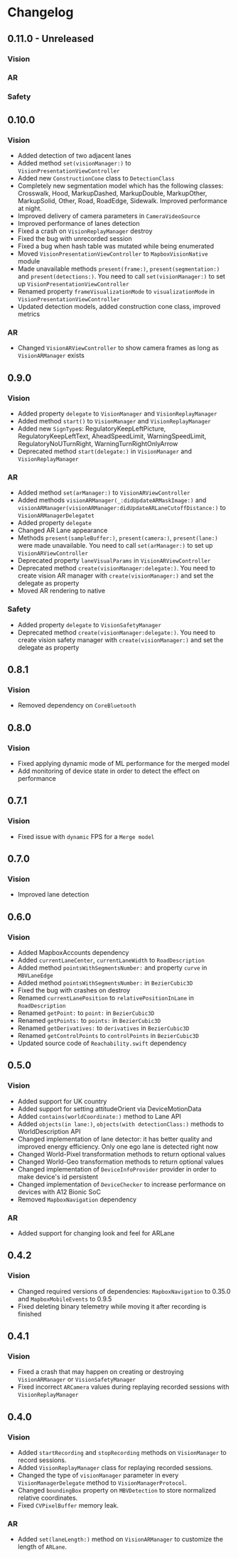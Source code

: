 # Changelog

## 0.11.0 - Unreleased

### Vision

### AR

### Safety

## 0.10.0

### Vision
- Added detection of two adjacent lanes
- Added method `set(visionManager:)` to `VisionPresentationViewController`
- Added new `ConstructionCone` class to `DetectionClass`
- Completely new segmentation model which has the following classes: Crosswalk, Hood, MarkupDashed, MarkupDouble, MarkupOther, MarkupSolid, Other, Road, RoadEdge, Sidewalk. Improved performance at night.
- Improved delivery of camera parameters in `CameraVideoSource`
- Improved performance of lanes detection
- Fixed a crash on `VisionReplayManager` destroy
- Fixed the bug with unrecorded session
- Fixed a bug when hash table was mutated while being enumerated
- Moved `VisionPresentationViewController` to `MapboxVisionNative` module
- Made unavailable methods `present(frame:)`, `present(segmentation:)` and `present(detections:)`. You need to call `set(visionManager:)` to set up `VisionPresentationViewController`
- Renamed property `frameVisualizationMode` to `visualizationMode` in `VisionPresentationViewController`
- Updated detection models, added construction cone class, improved metrics

### AR
- Changed `VisionARViewController` to show camera frames as long as `VisionARManager` exists

## 0.9.0

### Vision
- Added property `delegate` to `VisionManager` and `VisionReplayManager`
- Added method `start()` to `VisionManager` and `VisionReplayManager`
- Added new `SignType`s: RegulatoryKeepLeftPicture, RegulatoryKeepLeftText, AheadSpeedLimit, WarningSpeedLimit, RegulatoryNoUTurnRight, WarningTurnRightOnlyArrow
- Deprecated method `start(delegate:)` in `VisionManager` and `VisionReplayManager`

### AR
- Added method `set(arManager:)` to `VisionARViewController`
- Added methods `visionARManager(_:didUpdateARMaskImage:)` and `visionARManager(visionARManager:didUpdateARLaneCutoffDistance:)` to `VisionARManagerDelegatet`
- Added property `delegate`
- Changed AR Lane appearance
- Methods `present(sampleBuffer:)`, `present(camera:)`, `present(lane:)` were made unavailable. You need to call `set(arManager:)` to set up `VisionARViewController`
- Deprecated property `laneVisualParams` in `VisionARViewController`
- Deprecated method `create(visionManager:delegate:)`. You need to create vision AR manager with `create(visionManager:)` and set the delegate as property
- Moved AR rendering to native

### Safety
- Added property `delegate` to `VisionSafetyManager`
- Deprecated method `create(visionManager:delegate:)`. You need to create vision safety manager with `create(visionManager:)` and set the delegate as property

## 0.8.1

### Vision
- Removed dependency on `CoreBluetooth`

## 0.8.0

### Vision
- Fixed applying dynamic mode of ML performance for the merged model
- Add monitoring of device state in order to detect the effect on performance

## 0.7.1

### Vision
- Fixed issue with `dynamic` FPS for a `Merge model`

## 0.7.0

### Vision
- Improved lane detection

## 0.6.0

### Vision
- Added MapboxAccounts dependency
- Added `currentLaneCenter`, `currentLaneWidth` to `RoadDescription`
- Added method `pointsWithSegmentsNumber:` and property `curve` in `MBVLaneEdge`
- Added method `pointsWithSegmentsNumber:` in `BezierCubic3D`
- Fixed the bug with crashes on destroy
- Renamed `currentLanePosition` to `relativePositionInLane` in `RoadDescription`
- Renamed `getPoint:` to `point:` in `BezierCubic3D`
- Renamed `getPoints:` to `points:` in `BezierCubic3D`
- Renamed `getDerivatives:` to `derivatives` in `BezierCubic3D`
- Renamed `getControlPoints` to `controlPoints` in `BezierCubic3D`
- Updated source code of `Reachability.swift` dependency

## 0.5.0

### Vision
- Added support for UK country
- Added support for setting attitudeOrient via DeviceMotionData
- Added `contains(worldCoordinate:)` method to Lane API
- Added `objects(in lane:)`, `objects(with detectionClass:)` methods to WorldDescription API
- Changed implementation of lane detector: it has better quality and improved energy efficiency. Only one ego lane is detected right now
- Changed World-Pixel transformation methods to return optional values
- Changed World-Geo transformation methods to return optional values
- Changed implementation of `DeviceInfoProvider` provider in order to make device's id persistent
- Changed implementation of `DeviceChecker` to increase performance on devices with A12 Bionic SoC
- Removed `MapboxNavigation` dependency

### AR
- Added support for changing look and feel for ARLane

## 0.4.2

### Vision
- Changed required versions of dependencies: `MapboxNavigation` to 0.35.0 and `MapboxMobileEvents` to 0.9.5
- Fixed deleting binary telemetry while moving it after recording is finished

## 0.4.1

### Vision
- Fixed a crash that may happen on creating or destroying `VisionARManager` or `VisionSafetyManager`
- Fixed incorrect `ARCamera` values during replaying recorded sessions with `VisionReplayManager`

## 0.4.0

### Vision
- Added `startRecording` and `stopRecording` methods on `VisionManager` to record sessions.
- Added `VisionReplayManager` class for replaying recorded sessions.
- Changed the type of `visionManager` parameter in every `VisionManagerDelegate` method to `VisionManagerProtocol`.
- Changed `boundingBox` property on `MBVDetection` to store normalized relative coordinates.
- Fixed `CVPixelBuffer` memory leak.

### AR
- Added `set(laneLength:)` method on `VisionARManager` to customize the length of `ARLane`.
